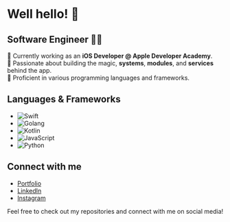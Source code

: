 # Well hello! 👋

## Software Engineer 👨‍💻 

📱 Currently working as an **iOS Developer @ Apple Developer Academy**.  
🌟 Passionate about building the magic, **systems**, **modules**, and **services** behind the app.  
🔧 Proficient in various programming languages and frameworks.  

## Languages & Frameworks
- ![Swift](https://img.shields.io/badge/Swift-F05138?style=flat&logo=swift&logoColor=white)
- ![Golang](https://img.shields.io/badge/Go-00ADD8?style=flat&logo=go&logoColor=white)
- ![Kotlin](https://img.shields.io/badge/Kotlin-0095D5?style=flat&logo=kotlin&logoColor=white)
- ![JavaScript](https://img.shields.io/badge/JavaScript-F7DF1E?style=flat&logo=javascript&logoColor=black)
- ![Python](https://img.shields.io/badge/Python-3776AB?style=flat&logo=python&logoColor=white)


## Connect with me
- [Portfolio](https://bernanda0.github.io)
- [LinkedIn](https://www.linkedin.com/in/bernanda-rai/)
- [Instagram](https://www.instagram.com/bernanda.rai/)

Feel free to check out my repositories and connect with me on social media!

<!--
**bernanda0/bernanda0** is a ✨ _special_ ✨ repository because its `README.md` (this file) appears on your GitHub profile.

Here are some ideas to get you started:

- 🔭 I’m currently working on ...
- 🌱 I’m currently learning ...
- 👯 I’m looking to collaborate on ...
- 🤔 I’m looking for help with ...
- 💬 Ask me about ...
- 📫 How to reach me: ...
- 😄 Pronouns: ...
- ⚡ Fun fact: ...
-->
